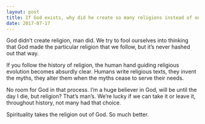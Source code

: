 ```yaml
---
layout: post
title: If God exists, why did he create so many religions instead of one united one and that way prevent so many wars?
date: 2017-07-17
---
```


<p>God didn’t create religion, man did. We try to fool ourselves into thinking that God made the particular religion that we follow, but it’s never hashed out that way.</p><p>If you follow the history of religion, the human hand guiding religious evolution becomes absurdly clear. Humans write religious texts, they invent the myths, they alter them when the myths cease to serve their needs.</p><p>No room for God in that process. I’m a huge believer in God, will be until the day I die, but religion? That’s man’s. We’re lucky if we can take it or leave it, throughout history, not many had that choice.</p><p>Spirituality takes the religion out of God. So much better.</p>
